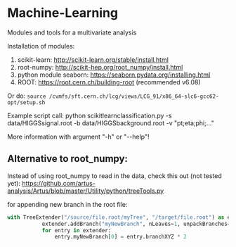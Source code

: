# Machine-Learning
Modules and tools for a multivariate analysis

Installation of modules:
1. scikit-learn: http://scikit-learn.org/stable/install.html
2. root-numpy: http://scikit-hep.org/root_numpy/install.html
3. python module seaborn: https://seaborn.pydata.org/installing.html
4. ROOT: https://root.cern.ch/building-root (recommended v6.08)

Or do: `source /cvmfs/sft.cern.ch/lcg/views/LCG_91/x86_64-slc6-gcc62-opt/setup.sh`


Example script call: python scikitlearnclassification.py -s data/HIGGSsignal.root -b data/HIGGSbackground.root -v "pt;eta;phi;..."

More information with argument "-h" or "--help"!

## Alternative to root_numpy:
Instead of using root_numpy to read in the data, check this out (not tested yet): https://github.com/artus-analysis/Artus/blob/master/Utility/python/treeTools.py

for appending new branch in the root file:
```python
with TreeExtender("/source/file.root/myTree", "/target/file.root") as extender:
           extender.addBranch("myNewBranch", nLeaves=1, unpackBranches=["branchXYZ"])
           for entry in extender:
               entry.myNewBranch[0] = entry.branchXYZ * 2
```
